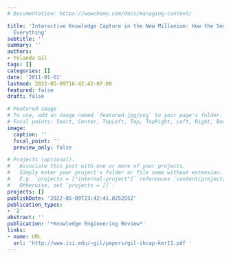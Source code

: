 ```yaml
---
# Documentation: https://wowchemy.com/docs/managing-content/

title: 'Interactive Knowledge Capture in the New Millenium: How the Semantic Web Changed
  Everything'
subtitle: ''
summary: ''
authors:
- Yolanda Gil
tags: []
categories: []
date: '2011-01-01'
lastmod: 2022-05-09T16:42:42-07:00
featured: false
draft: false

# Featured image
# To use, add an image named `featured.jpg/png` to your page's folder.
# Focal points: Smart, Center, TopLeft, Top, TopRight, Left, Right, BottomLeft, Bottom, BottomRight.
image:
  caption: ''
  focal_point: ''
  preview_only: false

# Projects (optional).
#   Associate this post with one or more of your projects.
#   Simply enter your project's folder or file name without extension.
#   E.g. `projects = ["internal-project"]` references `content/project/deep-learning/index.md`.
#   Otherwise, set `projects = []`.
projects: []
publishDate: '2022-05-09T23:42:41.025255Z'
publication_types:
- '2'
abstract: ''
publication: '*Knowledge Engineering Review*'
links:
- name: URL
  url: 'http://www.isi.edu/~gil/papers/gil-ikcap-ker11.pdf '
---
```

